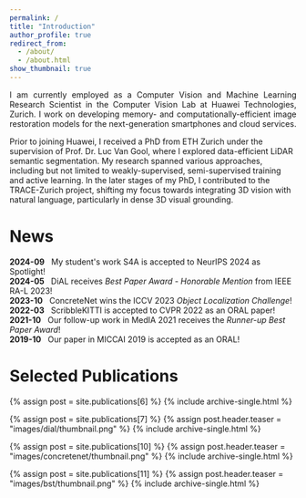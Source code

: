 ```yaml
---
permalink: /
title: "Introduction"
author_profile: true
redirect_from: 
  - /about/
  - /about.html
show_thumbnail: true
---
```


<p style='text-align: justify;'>
I am currently employed as a Computer Vision and Machine Learning
Research Scientist in the Computer Vision Lab at Huawei Technologies, Zurich. I
work on developing memory- and computationally-efficient image
restoration models for the next-generation smartphones and cloud
services. <br/>

Prior to joining Huawei, I received a PhD from ETH Zurich under
the supervision of Prof. Dr. Luc Van Gool, where I explored data-efficient
LiDAR semantic segmentation. My research spanned various approaches,
including but not limited to weakly-supervised, semi-supervised
training and active learning. In the later stages of my PhD, I contributed 
to the TRACE-Zurich project, shifting my focus towards integrating 
3D vision with natural language, particularly in dense 3D visual grounding.
</p>

News
======
<b>2024-09</b> &nbsp; My student's work S4A is accepted to NeurIPS 2024 as Spotlight! <br/>
<b>2024-05</b> &nbsp; DiAL receives <i>Best Paper Award - Honorable Mention</i> from IEEE RA-L 2023! <br/>
<b>2023-10</b> &nbsp; ConcreteNet wins the ICCV 2023 <i>Object Localization Challenge</i>! <br/>
<b>2022-03</b> &nbsp; ScribbleKITTI is accepted to CVPR 2022 as an ORAL paper! <br/>
<b>2021-10</b> &nbsp; Our follow-up work in MedIA 2021 receives the <i>Runner-up Best Paper Award</i>! <br/>
<b>2019-10</b> &nbsp; Our paper in MICCAI 2019 is accepted as an ORAL!

Selected Publications
======

{% assign post = site.publications[6] %}
  {% include archive-single.html %}

{% assign post = site.publications[7] %}
  {% assign post.header.teaser = "images/dial/thumbnail.png" %}
  {% include archive-single.html %}

{% assign post = site.publications[10] %}
  {% assign post.header.teaser = "images/concretenet/thumbnail.png" %}
  {% include archive-single.html %}

{% assign post = site.publications[11] %}
  {% assign post.header.teaser = "images/bst/thumbnail.png" %}
  {% include archive-single.html %}